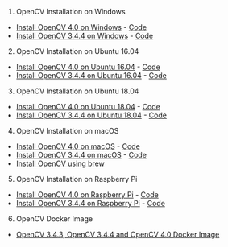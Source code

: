 1. OpenCV Installation on Windows
- [Install OpenCV 4.0 on Windows](https://www.learnopencv.com/install-opencv-4-on-windows/) - [Code](https://github.com/spmallick/learnopencv/tree/master/InstallScripts/Windows-4)
- [Install OpenCV 3.4.4 on Windows](https://www.learnopencv.com/install-opencv-3-4-4-on-windows/) - [Code](https://github.com/spmallick/learnopencv/tree/master/InstallScripts/Windows-3)

2. OpenCV Installation on Ubuntu 16.04
- [Install OpenCV 4.0 on Ubuntu 16.04](https://www.learnopencv.com/install-opencv-4-on-ubuntu-16-04/) - [Code](https://github.com/spmallick/learnopencv/blob/master/InstallScripts/installOpenCV-4-Ubuntu-16-04.sh)
- [Install OpenCV 3.4.4 on Ubuntu 16.04](https://www.learnopencv.com/install-opencv-3-4-4-on-ubuntu-16-04/) - [Code](https://github.com/spmallick/learnopencv/blob/master/InstallScripts/installOpenCV-3-Ubuntu-16-04.sh)

3. OpenCV Installation on Ubuntu 18.04
- [Install OpenCV 4.0 on Ubuntu 18.04](https://www.learnopencv.com/install-opencv-4-on-ubuntu-18-04/) - [Code](https://github.com/spmallick/learnopencv/blob/master/InstallScripts/installOpenCV-4-Ubuntu-18-04.sh)
- [Install OpenCV 3.4.4 on Ubuntu 18.04](https://www.learnopencv.com/install-opencv-3-4-4-on-ubuntu-18-04/) - [Code](https://github.com/spmallick/learnopencv/blob/master/InstallScripts/installOpenCV-3-Ubuntu-18-04.sh)

4. OpenCV Installation on macOS
- [Install OpenCV 4.0 on macOS](https://www.learnopencv.com/install-opencv-4-on-macos/) - [Code](https://github.com/spmallick/learnopencv/blob/master/InstallScripts/installOpenCV-4-macos.sh)
- [Install OpenCV 3.4.4 on macOS](https://www.learnopencv.com/install-opencv-3-4-4-on-macos/) - [Code](https://github.com/spmallick/learnopencv/blob/master/InstallScripts/installOpenCV-3-macos.sh)
- [Install OpenCV using brew](https://www.learnopencv.com/install-opencv3-on-macos/)

5. OpenCV Installation on Raspberry Pi
- [Install OpenCV 4.0 on Raspberry Pi](https://www.learnopencv.com/install-opencv-4-on-raspberry-pi/) - [Code](https://github.com/spmallick/learnopencv/blob/master/InstallScripts/installOpenCV-4-raspberry-pi.sh)
- [Install OpenCV 3.4.4 on Raspberry Pi](https://www.learnopencv.com/install-opencv-3-4-4-on-raspberry-pi/) - [Code](https://github.com/spmallick/learnopencv/blob/master/InstallScripts/installOpenCV-3-raspberry-pi.sh)

6. OpenCV Docker Image
- [OpenCV 3.4.3, OpenCV 3.4.4 and OpenCV 4.0 Docker Image](https://www.learnopencv.com/install-opencv-docker-image-ubuntu-macos-windows/)
